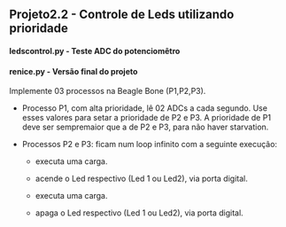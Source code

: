 ## Projeto2.2 - Controle de Leds utilizando prioridade

#### ledscontrol.py - Teste ADC do potenciomêtro
#### renice.py - Versão final do projeto

Implemente 03 processos na Beagle Bone (P1,P2,P3).

- Processo P1, com alta prioridade, lê 02 ADCs a cada segundo. Use esses valores para setar a prioridade de P2 e P3. A prioridade de P1 deve ser sempremaior que a de P2 e P3, para não haver starvation.

- Processos P2 e P3: ficam num loop infinito com a seguinte execução:

    - executa uma carga.

   -  acende o Led respectivo (Led 1 ou Led2), via porta digital.

   - executa uma carga.

   -  apaga o Led respectivo (Led 1 ou Led2), via porta digital.


